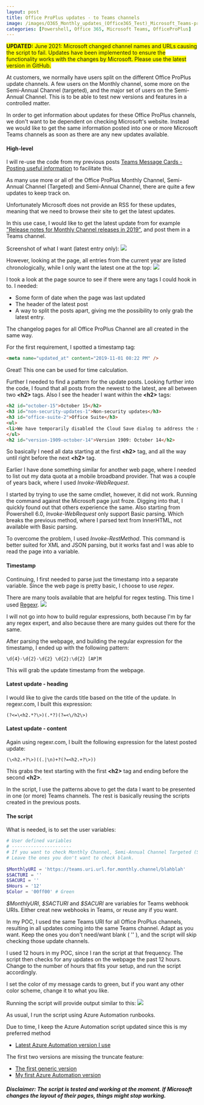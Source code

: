 ```yaml
---
layout: post
title: Office ProPlus updates - to Teams channels
image: /images/O365_Monthly_updates_(Office365_Test)_Microsoft_Teams-preview.png
categories: [Powershell, Office 365, Microsoft Teams, OfficeProPlus]
---
```


<span style="background-color: #FFFF00">**UPDATED:** June 2021: Microsoft changed channel names and URLs causing the script to fail. Updates have been implemented to ensure the functionality works with the changes by Microsoft. Please use the latest version in GitHub.</span>


At customers, we normally have users split on the different Office ProPlus update channels. A few users on the Monthly channel, some more on the Semi-Annual Channel (targeted), and the major set of users on the Semi-Annual Channel. This is to be able to test new versions and features in a controlled matter. 

In order to get information about updates for these Office ProPlus channels, we don't want to be dependent on checking Microsoft's website. Instead we would like to get the same information posted into one or more Microsoft Teams channels as soon as there are any new updates available.

#### High-level ####
I will re-use the code from my previous posts [Teams Message Cards - Posting useful information](https://thingsinthe.cloud/Teams-webhook/) to facilitate this.

As many use more or all of the Office ProPlus Monthly Channel, Semi-Annual Channel (Targeted) and Semi-Annual Channel, there are quite a few updates to keep track on.

Unfortunately Microsoft does not provide an RSS for these updates, meaning that we need to browse their site to get the latest updates.

In this use case, I would like to get the latest update from for example ["Release notes for Monthly Channel releases in 2019"](https://docs.microsoft.com/en-us/officeupdates/monthly-channel-2019), and post them in a Teams channel.

Screenshot of what I want (latest entry only):
![](/images/Monthly.PNG)

However, looking at the page, all entries from the current year are listed chronologically, while I only want the latest one at the top:
![](/images/Monthly02.PNG)

I took a look at the page source to see if there were any tags I could hook in to. I needed:
- Some form of date when the page was last updated
- The header of the latest post
- A way to split the posts apart, giving me the possibility to only grab the latest entry.

The changelog pages for all Office ProPlus Channel are all created in the same way.

For the first requirement, I spotted a timestamp tag:
```html
<meta name="updated_at" content="2019-11-01 08:22 PM" />
```
Great! This one can be used for time calculation.

Further I needed to find a pattern for the update posts. Looking further into the code, I found that all posts from the newest to the latest, are all between two **\<h2>** tags. Also I see the header I want within the **\<h2>** tags:

```html
<h2 id="october-15">October 15</h2>
<h3 id="non-security-updates-1">Non-security updates</h3>
<h3 id="office-suite-2">Office Suite</h3>
<ul>
<li>We have temporarily disabled the Cloud Save dialog to address the saving issue we posted on October 14, 2019 for builds older than 12130.20184. This feature will be re-enabled soon.</li>
</ul>
<h2 id="version-1909-october-14">Version 1909: October 14</h2>
```

So basically I need all data starting at the first **\<h2>** tag, and all the way until right before the next **\<h2>** tag.

Earlier I have done something similar for another web page, where I needed to list out my data quota at a mobile broadband provider. That was a couple of years back, where I used *Invoke-WebRequest*.

I started by trying to use the same cmdlet, however, it did not work. Running the command against the Microsoft page just froze. Digging into that, I quickly found out that others experience the same. Also starting from Powershell 6.0, *Invoke-WebRequest* only support Basic parsing. Which breaks the previous method, where I parsed text from InnerHTML, not available with Basic parsing.

To overcome the problem, I used *Invoke-RestMethod*. This command is better suited for XML and JSON parsing, but it works fast and I was able to read the page into a variable.

#### Timestamp ####
Continuing, I first needed to parse just the timestamp into a separate variable. Since the web page is pretty basic, I choose to use *regex*.

There are many tools available that are helpful for regex testing. This time I used [Regexr](https://regexr.com/).
![](/images/regexr01.PNG)

I will not go into how to build regular expressions, both because I'm by far any regex expert, and also because there are many guides out there for the same.

After parsing the webpage, and building the regular expression for the timestamp, I ended up with the following pattern:
```
\d{4}-\d{2}-\d{2} \d{2}:\d{2} [AP]M
```
This will grab the update timestamp from the webpage.

#### Latest update - heading ####
I would like to give the cards title based on the title of the update. In regexr.com, I built this expression:
```
(?<=\<h2.*?\>)(.*?)(?=<\/h2\>)
```

#### Latest update - content ####
Again using regexr.com, I built the following expression for the latest posted update:
```
(\<h2.+?\>)((.|\n)+?(?=<h2.+?\>))
```
This grabs the text starting with the first **\<h2>** tag and ending before the second **\<h2>**.

In the script, I use the patterns above to get the data I want to be presented in one (or more) Teams channels. The rest is basically reusing the scripts created in the previous posts.

#### The script ####
What is needed, is to set the user variables:
```powershell
# User defined variables
# ----------------------
# If you want to check Monthly Channel, Semi-Annual Channel Targeted (SACT) and/or Semi-Annual Channel, add your Teams URI in the variables fields. 
# Leave the ones you don't want to check blank.
 
$MonthlyURI = 'https://teams.uri.url.for.monthly.channel/blahblah'
$SACTURI = ''
$SACURI = ''
$Hours = '12'
$Color = '00ff00' # Green
```
*\$MonthlyURI*, *\$SACTURI* and *\$SACURI* are variables for Teams webhook URIs. Either creat new webhooks in Teams, or reuse any if you want.

In my POC, I used the same Teams URI for all Office ProPlus channels, resulting in all updates coming into the same Teams channel. Adapt as you want. Keep the ones you don't need/want blank ( '' ), and the script will skip checking those update channels.

I used 12 hours in my POC, since I ran the script at that frequency. The script then checks for any updates on the webpage the past 12 hours. Change to the number of hours that fits your setup, and run the script accordingly.

I set the color of my message cards to green, but if you want any other color scheme, change it to what you like.

Running the script will provide output similar to this:
![](/images/O365_Monthly_updates_(Office365_Test)_Microsoft_Teams.png)

As usual, I run the script using Azure Automation runbooks.

Due to time, I keep the Azure Automation script updated since this is my preferred method
- [Latest Azure Automation version I use](https://github.com/einast/PS_M365_scripts/blob/master/AzureAutomation/AzOfficeProPlusUpdates_(without_runas_account).ps1)

The first two versions are missing the truncate feature:
- [The first generic version](https://github.com/einast/PS_M365_scripts/blob/master/AzureAutomation/AzOfficeProPlusUpdates.ps1)
- [My first Azure Automation version](https://github.com/einast/PS_M365_scripts/blob/master/OfficeProPlusupdates.ps1)


##### Disclaimer: The script is tested and working at the moment. If Microsoft changes the layout of their pages, things might stop working. ####